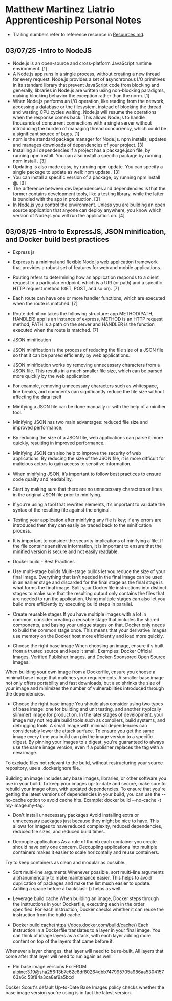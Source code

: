 # Matthew Martinez Liatrio Apprenticeship Personal Notes
- Trailing numbers refer to reference resource in [Resources.md](https://github.com/MattM27538/Liatrio-Simple-Web-Application/blob/main/Resources.md#resources).
## 03/07/25 -Intro to NodeJS
* Node.js is an open-source and cross-platform JavaScript runtime environment. [1]
* A Node.js app runs in a single process, without creating a new thread for every request. Node.js provides a set of asynchronous I/O primitives in its standard library that prevent JavaScript code from blocking and generally, libraries in Node.js are written using non-blocking paradigms, making blocking behavior the exception rather than the norm. [1]
* When Node.js performs an I/O operation, like reading from the network, accessing a database or the filesystem, instead of blocking the thread and wasting CPU cycles waiting, Node.js will resume the operations when the response comes back. This allows Node.js to handle thousands of concurrent connections with a single server without introducing the burden of managing thread concurrency, which could be a significant source of bugs. [1]
* npm is the standard package manager for Node.js. npm installs, updates and manages downloads of dependencies of your project. [3]
* Installing all dependencies if a project has a package.json file, by running npm install. You can also install a specific package by running npm install <package-name>. [3]
* Updating is also made easy, by running npm update. You can specify a single package to update as well: npm update <package-name>. [3]
* You can install a specific version of a package, by running npm install <package-name>@<version>. [3]
* The difference between devDependencies and dependencies is that the former contains development tools, like a testing library, while the latter is bundled with the app in production. [3]
* In Node.js you control the environment. Unless you are building an open source application that anyone can deploy anywhere, you know which version of Node.js you will run the application on. [4]

## 03/08/25 -Intro to ExpressJS, JSON minification, and Docker build best practices
* Express js
* Express is a minimal and flexible Node.js web application framework that provides a robust set of features for web and mobile applications.
* Routing refers to determining how an application responds to a client request to a particular endpoint, which is a URI (or path) and a specific HTTP request method (GET, POST, and so on). [7]
* Each route can have one or more handler functions, which are executed when the route is matched. [7]
* Route definition takes the following structure:
  app.METHOD(PATH, HANDLER) app is an instance of express, METHOD is an HTTP request method, PATH is a path on the server and HANDLER is the function executed when the route is matched. [7]

* JSON minification
* JSON minification is the process of reducing the file size of a JSON file so that it can be parsed efficiently by web applications.
* JSON minification works by removing unnecessary characters from a JSON file. This results in a much smaller file size, which can be parsed more quickly by the web application.
* For example, removing unnecessary characters such as whitespace, line breaks, and comments can significantly reduce the file size without affecting the data itself
* Minifying a JSON file can be done manually or with the help of a minifier tool.
* Minifying JSON has two main advantages: reduced file size and improved performance. 
* By reducing the size of a JSON file, web applications can parse it more quickly, resulting in improved performance.
* Minifying JSON can also help to improve the security of web applications. By reducing the size of the JSON file, it is more difficult for malicious actors to gain access to sensitive information.
* When minifying JSON, it’s important to follow best practices to ensure code quality and readability. 
* Start by making sure that there are no unnecessary characters or lines in the original JSON file prior to minifying. 
* If you’re using a tool that rewrites elements, it’s important to validate the syntax of the resulting file against the original. 
* Testing your application after minifying any file is key; if any errors are introduced then they can easily be traced back to the minification process.
* It is important to consider the security implications of minifying a file. If the file contains sensitive information, it is important to ensure that the minified version is secure and not easily readable.

* Docker build - Best Practices
* Use multi-stage builds
Multi-stage builds let you reduce the size of your final image. Everything that isn’t needed in the final image can be used in an earlier stage and discarded for the final stage as the final stage is what forms the final image. Split your Dockerfile instructions into distinct stages to make sure that the resulting output only contains the files that are needed to run the application.
Using multiple stages can also let you build more efficiently by executing build steps in parallel.

* Create reusable stages
If you have multiple images with a lot in common, consider creating a reusable stage that includes the shared components, and basing your unique stages on that. Docker only needs to build the common stage once. This means that your derivative images use memory on the Docker host more efficiently and load more quickly.

* Choose the right base image
When choosing an image, ensure it's built from a trusted source and keep it small. Examples: Docker Official Images, Verified Publisher images, and Docker-Sponsored Open Source images.

When building your own image from a Dockerfile, ensure you choose a minimal base image that matches your requirements. A smaller base image not only offers portability and fast downloads, but also shrinks the size of your image and minimizes the number of vulnerabilities introduced through the dependencies.

* Choose the right base image
You should also consider using two types of base image: one for building and unit testing, and another (typically slimmer) image for production. In the later stages of development, your image may not require build tools such as compilers, build systems, and debugging tools. A small image with minimal dependencies can considerably lower the attack surface.
To ensure you get the same image every time you build can pin the image version to a specific digest. By pinning your images to a digest, you're guaranteed to always use the same image version, even if a publisher replaces the tag with a new image.

To exclude files not relevant to the build, without restructuring your source repository, use a .dockerignore file.

Building an image includes any base images, libraries, or other software you use in your build.  To keep your images up-to-date and secure, make sure to rebuild your image often, with updated dependencies.
To ensure that you're getting the latest versions of dependencies in your build, you can use the --no-cache option to avoid cache hits. 
Example: docker build --no-cache -t my-image:my-tag.

* Don't install unnecessary packages
Avoid installing extra or unnecessary packages just because they might be nice to have. This allows for images to have reduced complexity, reduced dependencies, reduced file sizes, and reduced build times.

* Decouple applications
As a rule of thumb each container you create should have only one concern. Decoupling applications into multiple containers makes it easier to scale horizontally and reuse containers.

Try to keep containers as clean and modular as possible.

* Sort multi-line arguments
Whenever possible, sort multi-line arguments alphanumerically to make maintenance easier. This helps to avoid duplication of packages and make the list much easier to update.
Adding a space before a backslash (\) helps as well.

* Leverage build cache
When building an image, Docker steps through the instructions in your Dockerfile, executing each in the order specified. For each instruction, Docker checks whether it can reuse the instruction from the build cache.

* Docker build cache(https://docs.docker.com/build/cache/)
Each instruction in a Dockerfile translates to a layer in your final image. You can think of image layers as a stack, with each layer adding more content on top of the layers that came before it.

Whenever a layer changes, that layer will need to be re-built.  All layers that come after that layer will need to run again as well.

* Pin base image versions
Ex: FROM alpine:3.19@sha256:13b7e62e8df80264dbb747995705a986aa530415763a6c 58f84a3ca8af9a5bcd

Docker Scout's default Up-to-Date Base Images policy checks whether the base image version you're using is in fact the latest version. 



  

  
